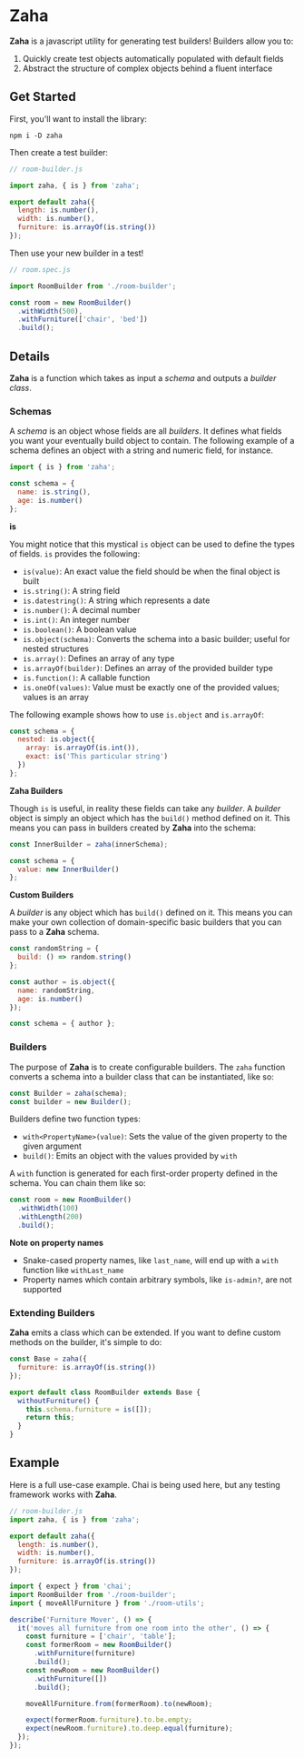 # Zaha

**Zaha** is a javascript utility for generating test builders!  Builders allow you to:

1. Quickly create test objects automatically populated with default fields
1. Abstract the structure of complex objects behind a fluent interface

## Get Started

First, you'll want to install the library:

```
npm i -D zaha
```

Then create a test builder:

```js
// room-builder.js

import zaha, { is } from 'zaha';

export default zaha({
  length: is.number(),
  width: is.number(),
  furniture: is.arrayOf(is.string())
});
```

Then use your new builder in a test!

```js
// room.spec.js

import RoomBuilder from './room-builder';

const room = new RoomBuilder()
  .withWidth(500),
  .withFurniture(['chair', 'bed'])
  .build();
```

## Details

**Zaha** is a function which takes as input a *schema* and outputs a *builder class*.

### Schemas

A *schema* is an object whose fields are all *builders*.  It defines what fields you want your eventually build object to contain.  The following example of a schema defines an object with a string and numeric field, for instance.

```js
import { is } from 'zaha';

const schema = {
  name: is.string(),
  age: is.number()
};
```

**is**

You might notice that this mystical `is` object can be used to define the types of fields.  `is` provides the following:

* `is(value)`: An exact value the field should be when the final object is built
* `is.string()`: A string field
* `is.datestring()`: A string which represents a date
* `is.number()`: A decimal number
* `is.int()`: An integer number
* `is.boolean()`: A boolean value
* `is.object(schema)`: Converts the schema into a basic builder; useful for nested structures
* `is.array()`: Defines an array of any type
* `is.arrayOf(builder)`: Defines an array of the provided builder type
* `is.function()`: A callable function
* `is.oneOf(values)`: Value must be exactly one of the provided values; values is an array

The following example shows how to use `is.object` and `is.arrayOf`:

```js
const schema = {
  nested: is.object({
    array: is.arrayOf(is.int()),
    exact: is('This particular string')
  })
};
```

**Zaha Builders**

Though `is` is useful, in reality these fields can take any *builder*.  A *builder* object is simply an object which has the `build()` method defined on it.  This means you can pass in builders created by **Zaha** into the schema:

```js
const InnerBuilder = zaha(innerSchema);

const schema = {
  value: new InnerBuilder()
};
```

**Custom Builders**

A *builder* is any object which has `build()` defined on it.  This means you can make your own collection of domain-specific basic builders that you can pass to a **Zaha** schema.

```js
const randomString = {
  build: () => random.string()
};

const author = is.object({
  name: randomString,
  age: is.number()
});

const schema = { author };
```

### Builders

The purpose of **Zaha** is to create configurable builders.  The `zaha` function converts a schema into a builder class that can be instantiated, like so:

```js
const Builder = zaha(schema);
const builder = new Builder();
```

Builders define two function types:

* `with<PropertyName>(value)`: Sets the value of the given property to the given argument
* `build()`: Emits an object with the values provided by `with`

A `with` function is generated for each first-order property defined in the schema.  You can chain them like so:

```js
const room = new RoomBuilder()
  .withWidth(100)
  .withLength(200)
  .build();
```

**Note on property names**

* Snake-cased property names, like `last_name`, will end up with a `with` function like `withLast_name`
* Property names which contain arbitrary symbols, like `is-admin?`, are not supported

### Extending Builders

**Zaha** emits a class which can be extended.  If you want to define custom methods on the builder, it's simple to do:

```js
const Base = zaha({
  furniture: is.arrayOf(is.string())
});

export default class RoomBuilder extends Base {
  withoutFurniture() {
    this.schema.furniture = is([]);
    return this;
  }
}
```

## Example

Here is a full use-case example.  Chai is being used here, but any testing framework works with **Zaha**.

```js
// room-builder.js
import zaha, { is } from 'zaha';

export default zaha({
  length: is.number(),
  width: is.number(),
  furniture: is.arrayOf(is.string())
});
```

```js
import { expect } from 'chai';
import RoomBuilder from './room-builder';
import { moveAllFurniture } from './room-utils';

describe('Furniture Mover', () => {
  it('moves all furniture from one room into the other', () => {
    const furniture = ['chair', 'table'];
    const formerRoom = new RoomBuilder()
      .withFurniture(furniture)
      .build();
    const newRoom = new RoomBuilder()
      .withFurniture([])
      .build();

    moveAllFurniture.from(formerRoom).to(newRoom);

    expect(formerRoom.furniture).to.be.empty;
    expect(newRoom.furniture).to.deep.equal(furniture);
  });
});
```